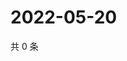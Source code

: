 # 2022-05-20

共 0 条

<!-- BEGIN WEIBO -->
<!-- 最后更新时间 Fri May 20 2022 23:18:07 GMT+0800 (China Standard Time) -->

<!-- END WEIBO -->

